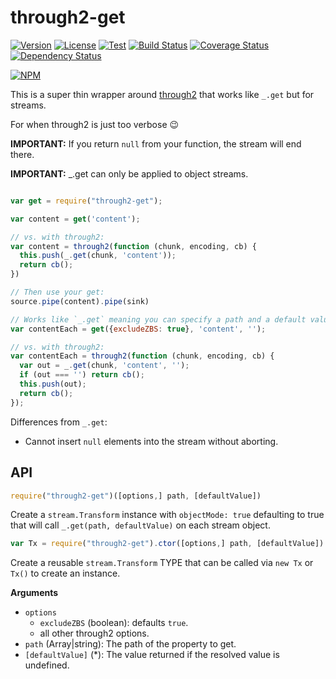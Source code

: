 # through2-get

[![Version](https://img.shields.io/npm/v/through2-get.svg)](https://npmjs.com/package/through2-get)
[![License](https://img.shields.io/npm/l/through2-get.svg)](https://npmjs.com/package/through2-get)
[![Test](https://github.com/jamesramsay/through2-get/workflows/Test/badge.svg)](https://github.com/jamesramsay/through2-get/actions)
[![Build Status](https://img.shields.io/travis/jamesramsay/through2-get.svg)](https://travis-ci.org/jamesramsay/through2-get)
[![Coverage Status](https://img.shields.io/codecov/c/github/jamesramsay/through2-get.svg)](https://codecov.io/github/jamesramsay/through2-get)
[![Dependency Status](https://img.shields.io/david/jamesramsay/through2-get.svg)](https://david-dm.org/jamesramsay/through2-get)

[![NPM](https://nodei.co/npm/through2-get.png)](https://nodei.co/npm/through2-get/)

This is a super thin wrapper around [through2](http://npm.im/through2) that works like `_.get` but for streams.

For when through2 is just too verbose :wink:

**IMPORTANT:** If you return `null` from your function, the stream will end there.

**IMPORTANT:** _.get can only be applied to object streams.

```javascript

var get = require("through2-get");

var content = get('content');

// vs. with through2:
var content = through2(function (chunk, encoding, cb) {
  this.push(_.get(chunk, 'content'));
  return cb();
})

// Then use your get:
source.pipe(content).pipe(sink)

// Works like `_.get` meaning you can specify a path and a default value
var contentEach = get({excludeZBS: true}, 'content', '');

// vs. with through2:
var contentEach = through2(function (chunk, encoding, cb) {
  var out = _.get(chunk, 'content', '');
  if (out === '') return cb();
  this.push(out);
  return cb();
});

```

Differences from `_.get`:
- Cannot insert `null` elements into the stream without aborting.

## API

```javascript
require("through2-get")([options,] path, [defaultValue])
```

Create a `stream.Transform` instance with `objectMode: true` defaulting to true that will call `_.get(path, defaultValue)` on each stream object.

```javascript
var Tx = require("through2-get").ctor([options,] path, [defaultValue])
```

Create a reusable `stream.Transform` TYPE that can be called via `new Tx` or `Tx()` to create an instance.

__Arguments__

- `options`
  - `excludeZBS` (boolean): defaults `true`.
  - all other through2 options.
- `path` (Array|string): The path of the property to get.
- `[defaultValue]` (*): The value returned if the resolved value is undefined.
